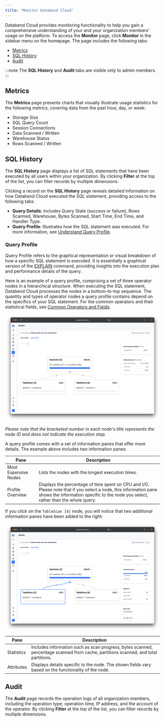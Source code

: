 ```yaml
---
title: "Monitor Databend Cloud"
---
```


Databend Cloud provides monitoring functionality to help you gain a comprehensive understanding of your and your organization members' usage on the platform. To access the **Monitor** page, click **Monitor** in the sidebar menu on the homepage. The page includes the following tabs:

- [Metrics](#metrics)
- [SQL History](#sql-history)
- [Audit](#audit)

:::note
The **SQL History** and **Audit** tabs are visible only to admin members.
:::

## Metrics

The **Metrics** page presents charts that visually illustrate usage statistics for the following metrics, covering data from the past hour, day, or week:

- Storage Size
- SQL Query Count
- Session Connections
- Data Scanned / Written
- Warehouse Status
- Rows Scanned / Written

## SQL History

The **SQL History** page displays a list of SQL statements that have been executed by all users within your organization. By clicking **Filter** at the top of the list, you can filter records by multiple dimensions.

Clicking a record on the **SQL History** page reveals detailed information on how Databend Cloud executed the SQL statement, providing access to the following tabs:

- **Query Details**: Includes Query State (success or failure), Rows Scanned, Warehouse, Bytes Scanned, Start Time, End Time, and Handler Type.
- **Query Profile**: Illustrates how the SQL statement was executed. For more information, see [Understand Query Profile](#understand-query-profile).

### Query Profile

Query Profile refers to the graphical representation or visual breakdown of how a specific SQL statement is executed. It is essentially a graphical version of the [EXPLAIN](/sql/sql-commands/explain-cmds/explain) command, providing insights into the execution plan and performance details of the query. 

Here is an example of a query profile, comprising a set of three operator nodes in a hierarchical structure. When executing the SQL statement, Databend Cloud processes the nodes in a bottom-to-top sequence. The quantity and types of operator nodes a query profile contains depend on the specifics of your SQL statement. For the common operators and their statistical fields, see [Common Operators and Fields](/sql/sql-commands/explain-cmds/explain#common-operators-and-fields).

![alt text](../../../../public/img/cloud/query-profile-1.png)

*Please note that the bracketed number in each node's title represents the node ID and does *not* indicate the execution step.* 

A query profile comes with a set of information panes that offer more details. The example above includes two information panes:

| Pane                 | Description                                                                                                                                                                                            |
|----------------------|--------------------------------------------------------------------------------------------------------------------------------------------------------------------------------------------------------|
| Most Expensive Nodes | Lists the nodes with the longest execution times.                                                                                                                                                      |
| Profile Overview     | Displays the percentage of time spent on CPU and I/O. Please note that if you select a node, this information pane shows the information specific to the node you select, rather than the whole query. |

If you click on the `TableScan [4]` node, you will notice that two additional information panes have been added to the right:

![alt text](../../../../public/img/cloud/query-profile-2.png)

| Pane       | Description                                                                                                                         |
|------------|-------------------------------------------------------------------------------------------------------------------------------------|
| Statistics | Includes information such as scan progress, bytes scanned, percentage scanned from cache, partitions scanned, and total partitions. |
| Attributes | Displays details specific to the node. The shown fields vary based on the functionality of the node.                                |

## Audit

The **Audit** page records the operation logs of all organization members, including the operation type, operation time, IP address, and the account of the operator. By clicking **Filter** at the top of the list, you can filter records by multiple dimensions.